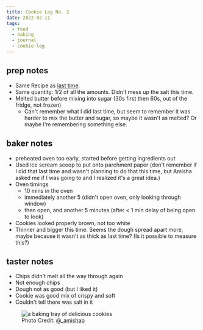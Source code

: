 ```yaml
---
title: Cookie Log No. 2
date: 2022-02-11
tags:
  - food
  - baking
  - journal
  - cookie-log
---
```


## prep notes

- Same Recipe as [last time][1].
- Same quantity: 1/2 of all the amounts. Didn't mess up the salt this time.
- Melted butter before mixing into sugar (30s first then 60s, out of the fridge, not frozen)
  - Can't remember what I did last time, but seem to remember it was harder to mix the butter
    and sugar, so maybe it wasn't as melted? Or maybe I'm remembering something else.

## baker notes

- preheated oven too early, started before getting ingredients out
- Used ice scream scoop to put onto parchment paper (don't remember if I did that
  last time and wasn't planning to do that this time, but Amisha asked me if I was
  going to and I realized it's a great idea.)
- Oven timings
  - 10 mins in the oven
  - immediately another 5 (didn't open oven, only looking through window)
  - then open, and another 5 minutes (after < 1 min delay of being open to look)
- Cookies looked properly brown, not too white
- Thinner and bigger this time. Seems the dough spread apart more, maybe because it
  wasn't as thick as last time? (Is it possible to measure this?)

## taster notes

- Chips didn't melt all the way through again
- Not enough chips
- Dough not as good (but I liked it)
- Cookie was good mix of crispy and soft
- Couldn't tell there was salt in it

<figure>
    <picture>
        <source type="image/webp" srcset="/images/blog/cookie-log-no-2.webp">
        <img src="/images/blog/cookie-log-no-2.jpg" alt="a baking tray of delicious cookies">
    </picture>
    <figcaption><span>Photo Credit:</span> <a href="https://twitter.com/_amishap">@_amishap</p>
</figure>

[1]: https://mehulkar.com/blog/2022/01/cookie-log---jan-2-2022/
